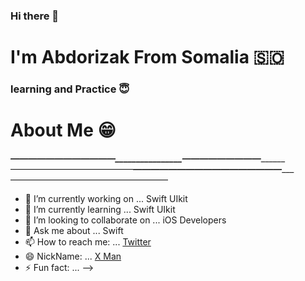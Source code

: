 ### Hi there 👋

# I'm Abdorizak From Somalia 🇸🇴
### learning and Practice 😇

# About Me 😁
___________————————————________________—————————_________________——————————————___________________—————————————————______________________——————————————————
- 🔭 I’m currently working on ... Swift UIkit
- 🌱 I’m currently learning ... Swift UIkit
- 👯 I’m looking to collaborate on ... iOS Developers
- 💬 Ask me about ... Swift
- 📫 How to reach me: ... [Twitter](twitter.com/abdorizak3)
- 😄 NickName: ... [X Man](facebook.com/abdorizak3)
- ⚡ Fun fact: ...
-->
